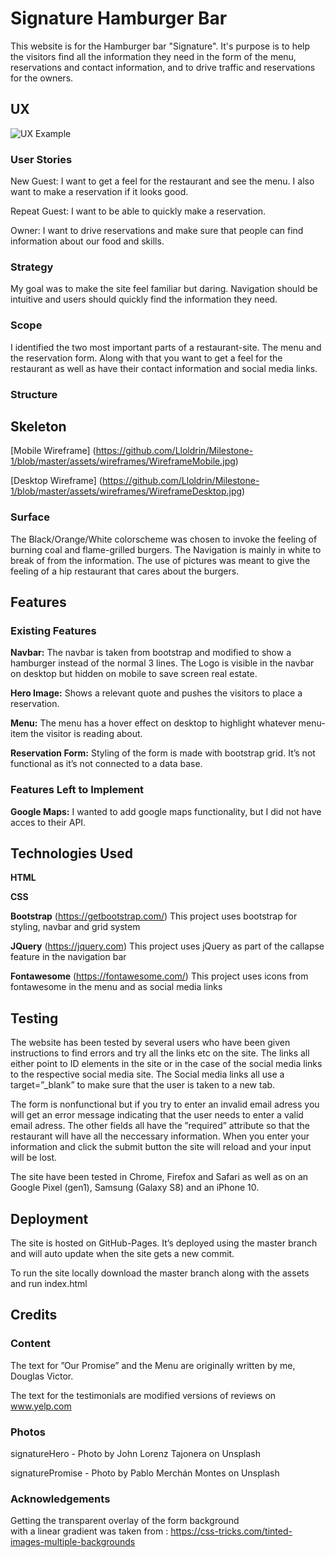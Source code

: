 # Signature Hamburger Bar 

This website is for the Hamburger bar "Signature". It's purpose is to help the visitors find all the information they need in the form of the menu, reservations and contact information, and to drive traffic and reservations for the owners.

## UX

![UX Example](https://github.com/Lloldrin/Milestone-1/blob/master/assets/README%20images/UXshowcase.png)

### User Stories
 
New Guest: I want to get a feel for the restaurant and see the menu. I also want to make a reservation if it looks good. 

Repeat Guest: I want to be able to quickly make a reservation.

Owner: I want to drive reservations and make sure that people can find information about our food and skills. 

### Strategy
My goal was to make the site feel familiar but daring. Navigation should be intuitive and users should quickly find the information they need.

### Scope
I identified the two most important parts of a restaurant-site. The menu and the reservation form. Along with that you want to get a feel for the restaurant as well as have their contact information and social media links. 

### Structure 


## Skeleton
[Mobile Wireframe] (https://github.com/Lloldrin/Milestone-1/blob/master/assets/wireframes/WireframeMobile.jpg)

[Desktop Wireframe] (https://github.com/Lloldrin/Milestone-1/blob/master/assets/wireframes/WireframeDesktop.jpg)

### Surface
The Black/Orange/White colorscheme was chosen to invoke the feeling of burning coal and flame-grilled burgers. The Navigation is mainly in white to break of from the information. The use of pictures was meant to give the feeling of a hip restaurant that cares about the burgers. 

## Features


### Existing Features

**Navbar:** The navbar is taken from bootstrap and modified to show a hamburger instead of the normal 3 lines. The Logo is visible in the navbar on desktop but hidden on mobile to save screen real estate.

**Hero Image:** Shows a relevant quote and pushes the visitors to place a reservation.

**Menu:** The menu has a hover effect on desktop to highlight whatever menu-item the visitor is reading about.

**Reservation Form:** Styling of the form is made with bootstrap grid. It’s not functional as it’s not connected to a data base.

### Features Left to Implement

**Google Maps:** I wanted to add google maps functionality, but I did not have acces to their API.

## Technologies Used

**HTML**

**CSS** 

**Bootstrap** (https://getbootstrap.com/)
	This project uses bootstrap for styling, navbar and grid system

**JQuery** (https://jquery.com)
	This project uses jQuery as part of the callapse feature in the navigation bar

**Fontawesome** (https://fontawesome.com/)
	This project uses icons from fontawesome in the menu and as social media links

## Testing

The website has been tested by several users who have been given instructions to find errors and try all the links etc on the site. 
The links all either point to ID elements in the site or in the case of the social media links to the respective social media site. The Social media links all use a target=”_blank” to make sure that the user is taken to a new tab. 

The form is nonfunctional but if you try to enter an invalid email adress you will get an error message indicating that the user needs to enter a valid email adress. The other fields all have the ”required” attribute so that the restaurant will have all the neccessary information. When you enter your information and click the submit button the site will reload and your input will be lost.

The site have been tested in Chrome, Firefox and Safari as well as on an Google Pixel (gen1), Samsung (Galaxy S8) and an iPhone 10. 


## Deployment

The site is hosted on GitHub-Pages. It’s deployed using the master branch and will auto update when the site gets a new commit.
 
To run the site locally download the master branch along with the assets and run index.html 

## Credits

### Content

The text for ”Our Promise” and the Menu are originally written by me, Douglas Victor. 

The text for the testimonials are modified versions of reviews on www.yelp.com

### Photos
signatureHero - Photo by John Lorenz Tajonera on Unsplash

signaturePromise - Photo by Pablo Merchán Montes on Unsplash

### Acknowledgements

Getting the transparent overlay of the form background with a linear gradient was taken from : https://css-tricks.com/tinted-images-multiple-backgrounds
